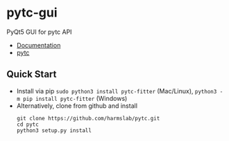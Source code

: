 # pytc-gui
PyQt5 GUI for pytc API

 + [Documentation](https://pytcgui.readthedocs.io/en/latest/)
 + [pytc](https://github.com/harmslab/pytc)

## Quick Start
 + Install via pip `sudo python3 install pytc-fitter` (Mac/Linux), `python3 -m pip install pytc-fitter` (Windows)
 + Alternatively, clone from github and install 
    ```
    git clone https://github.com/harmslab/pytc.git
    cd pytc
    python3 setup.py install
    ```